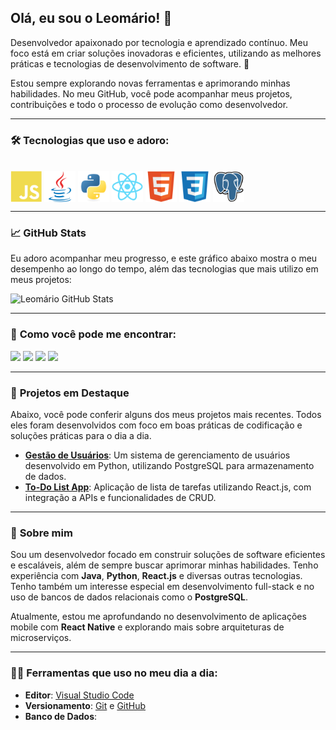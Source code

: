 ## Olá, eu sou o Leomário! 👋

Desenvolvedor apaixonado por tecnologia e aprendizado contínuo. Meu foco está em criar soluções inovadoras e eficientes, utilizando as melhores práticas e tecnologias de desenvolvimento de software. 🚀

Estou sempre explorando novas ferramentas e aprimorando minhas habilidades. No meu GitHub, você pode acompanhar meus projetos, contribuições e todo o processo de evolução como desenvolvedor.

---

### 🛠️ **Tecnologias que uso e adoro:**

<div style="display: inline_block"><br>
  <img align="center" alt="JS" height="50" width="50" src="https://raw.githubusercontent.com/devicons/devicon/master/icons/javascript/javascript-plain.svg">
  <img align="center" alt="Java" height="50" width="50" src="https://raw.githubusercontent.com/devicons/devicon/master/icons/java/java-original.svg">
  <img align="center" alt="Python" height="50" width="50" src="https://raw.githubusercontent.com/devicons/devicon/master/icons/python/python-original.svg">
  <img align="center" alt="React" height="50" width="50" src="https://raw.githubusercontent.com/devicons/devicon/master/icons/react/react-original.svg">
  <img align="center" alt="HTML" height="50" width="50" src="https://raw.githubusercontent.com/devicons/devicon/master/icons/html5/html5-original.svg">
  <img align="center" alt="CSS" height="50" width="50" src="https://raw.githubusercontent.com/devicons/devicon/master/icons/css3/css3-original.svg">
  <img align="center" alt="PostgreSQL" height="50" width="50" src="https://raw.githubusercontent.com/devicons/devicon/master/icons/postgresql/postgresql-original.svg">
</div>

---

### 📈 **GitHub Stats**

Eu adoro acompanhar meu progresso, e este gráfico abaixo mostra o meu desempenho ao longo do tempo, além das tecnologias que mais utilizo em meus projetos:

![Leomário GitHub Stats](https://github-readme-stats.vercel.app/api?username=Leomaario&show_icons=true&theme=dark&hide_title=true)

---

### 💬 **Como você pode me encontrar:**

<div>
  <a href="https://www.linkedin.com/in/leomaario" target="_blank"><img src="https://img.shields.io/badge/-LinkedIn-%230077B5?style=for-the-badge&logo=linkedin&logoColor=white" target="_blank"></a>
  <a href="mailto:leomario@example.com"><img src="https://img.shields.io/badge/-Gmail-%23333?style=for-the-badge&logo=gmail&logoColor=white" target="_blank"></a>
  <a href="https://twitter.com/leomaario" target="_blank"><img src="https://img.shields.io/badge/-Twitter-%231DA1F2?style=for-the-badge&logo=twitter&logoColor=white" target="_blank"></a>
  <a href="https://www.twitch.tv/leomaario" target="_blank"><img src="https://img.shields.io/badge/Twitch-9146FF?style=for-the-badge&logo=twitch&logoColor=white" target="_blank"></a>
</div>

---

### 📂 **Projetos em Destaque**

Abaixo, você pode conferir alguns dos meus projetos mais recentes. Todos eles foram desenvolvidos com foco em boas práticas de codificação e soluções práticas para o dia a dia.

- **[Gestão de Usuários](https://github.com/Leomaario/GESTAO-DE-USER)**: Um sistema de gerenciamento de usuários desenvolvido em Python, utilizando PostgreSQL para armazenamento de dados.
- **[To-Do List App](https://github.com/Leomaario/To-Do-App)**: Aplicação de lista de tarefas utilizando React.js, com integração a APIs e funcionalidades de CRUD.

---

### 🚀 **Sobre mim**

Sou um desenvolvedor focado em construir soluções de software eficientes e escaláveis, além de sempre buscar aprimorar minhas habilidades. Tenho experiência com **Java**, **Python**, **React.js** e diversas outras tecnologias. Tenho também um interesse especial em desenvolvimento full-stack e no uso de bancos de dados relacionais como o **PostgreSQL**.

Atualmente, estou me aprofundando no desenvolvimento de aplicações mobile com **React Native** e explorando mais sobre arquiteturas de microserviços.

---

### 👨‍💻 **Ferramentas que uso no meu dia a dia:**

- **Editor**: [Visual Studio Code](https://code.visualstudio.com/)
- **Versionamento**: [Git](https://git-scm.com/) e [GitHub](https://github.com/)
- **Banco de Dados**:
